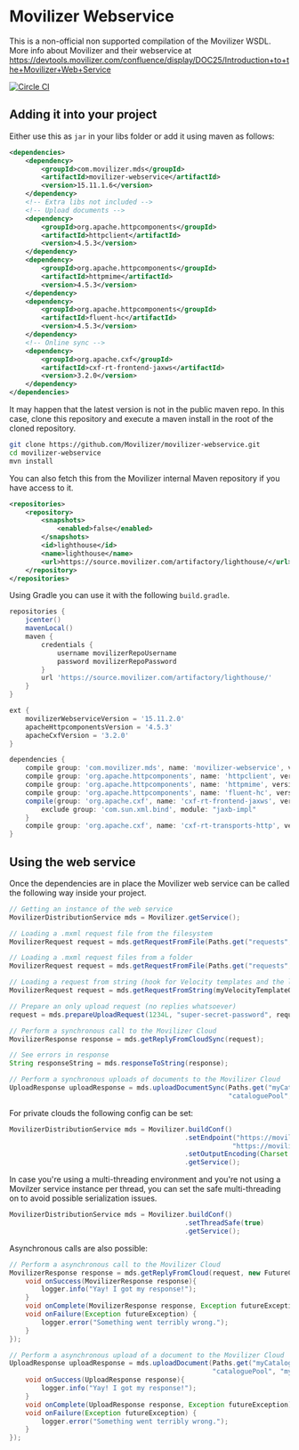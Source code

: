 # Movilizer Webservice

This is a non-official non supported compilation of the Movilizer WSDL. More info about Movilizer and their webservice
at https://devtools.movilizer.com/confluence/display/DOC25/Introduction+to+the+Movilizer+Web+Service

[![Circle CI](https://circleci.com/gh/Movilizer/movilizer-webservice/tree/master.svg?style=svg)](https://circleci.com/gh/Movilizer/movilizer-webservice/tree/master)

## Adding it into your project

Either use this as `jar` in your libs folder or add it using maven as follows:

```xml
<dependencies>
    <dependency>
        <groupId>com.movilizer.mds</groupId>
        <artifactId>movilizer-webservice</artifactId>
        <version>15.11.1.6</version>
    </dependency>
    <!-- Extra libs not included -->
    <!-- Upload documents -->
    <dependency>
        <groupId>org.apache.httpcomponents</groupId>
        <artifactId>httpclient</artifactId>
        <version>4.5.3</version>
    </dependency>
    <dependency>
        <groupId>org.apache.httpcomponents</groupId>
        <artifactId>httpmime</artifactId>
        <version>4.5.3</version>
    </dependency>
    <dependency>
        <groupId>org.apache.httpcomponents</groupId>
        <artifactId>fluent-hc</artifactId>
        <version>4.5.3</version>
    </dependency>
    <!-- Online sync -->
    <dependency>
        <groupId>org.apache.cxf</groupId>
        <artifactId>cxf-rt-frontend-jaxws</artifactId>
        <version>3.2.0</version>
    </dependency>
</dependencies>
```

It may happen that the latest version is not in the public maven repo. In this case, clone this repository and execute a
maven install in the root of the cloned repository.

```bash
git clone https://github.com/Movilizer/movilizer-webservice.git
cd movilizer-webservice
mvn install
```

You can also fetch this from the Movilizer internal Maven repository if you have access to it.

```xml
<repositories>
    <repository>
        <snapshots>
            <enabled>false</enabled>
        </snapshots>
        <id>lighthouse</id>
        <name>lighthouse</name>
        <url>https://source.movilizer.com/artifactory/lighthouse/</url>
    </repository>
</repositories>
```

Using Gradle you can use it with the following `build.gradle`.

```groovy
repositories {
	jcenter()
	mavenLocal()
    maven {
        credentials {
            username movilizerRepoUsername
            password movilizerRepoPassword
        }
        url 'https://source.movilizer.com/artifactory/lighthouse/'
    }
}

ext {
    movilizerWebserviceVersion = '15.11.2.0'
    apacheHttpcomponentsVersion = '4.5.3'
    apacheCxfVersion = '3.2.0'
}

dependencies {
    compile group: 'com.movilizer.mds', name: 'movilizer-webservice', version: "$movilizerWebserviceVersion"
    compile group: 'org.apache.httpcomponents', name: 'httpclient', version: "$apacheHttpcomponentsVersion"
    compile group: 'org.apache.httpcomponents', name: 'httpmime', version: "$apacheHttpcomponentsVersion"
    compile group: 'org.apache.httpcomponents', name: 'fluent-hc', version: "$apacheHttpcomponentsVersion"
    compile(group: 'org.apache.cxf', name: 'cxf-rt-frontend-jaxws', version: "$apacheCxfVersion") {
        exclude group: 'com.sun.xml.bind', module: "jaxb-impl"
    }
    compile group: 'org.apache.cxf', name: 'cxf-rt-transports-http', version: "$apacheCxfVersion"
}

```

## Using the web service

Once the dependencies are in place the Movilizer web service can be called the following way inside your project.

```java
// Getting an instance of the web service 
MovilizerDistributionService mds = Movilizer.getService();

// Loading a .mxml request file from the filesystem
MovilizerRequest request = mds.getRequestFromFile(Paths.get("requests", "loginMovelet.mxml"));

// Loading a .mxml request files from a folder
MovilizerRequest request = mds.getRequestFromFile(Paths.get("requests", "loginMovelet.mxml"));

// Loading a request from string (hook for Velocity templates and the like)
MovilizerRequest request = mds.getRequestFromString(myVelocityTemplateOutputString);

// Prepare an only upload request (no replies whatsoever)
request = mds.prepareUploadRequest(1234L, "super-secret-password", request);

// Perform a synchronous call to the Movilizer Cloud
MovilizerResponse response = mds.getReplyFromCloudSync(request);

// See errors in response
String responseString = mds.responseToString(response);

// Perform a synchronous uploads of documents to the Movilizer Cloud
UploadResponse uploadResponse = mds.uploadDocumentSync(Paths.get("myCatalogue1.pdf"), 1234L, "super-secret-password", 
                                                       "cataloguePool", "myCatalogue1", "EN", null);
```

For private clouds the following config can be set:

```java
MovilizerDistributionService mds = Movilizer.buildConf()
                                            .setEndpoint("https://movilizer.mycloud.com/WebService/",
                                                        "https://movilizer.mycloud.com/mds/document")
                                            .setOutputEncoding(Charset.defaultCharset())
                                            .getService();
```

In case you're using a multi-threading environment and you're not using a Movilzer service instance per thread,
you can set the safe multi-threading on to avoid possible serialization issues.

```java
MovilizerDistributionService mds = Movilizer.buildConf()
                                            .setThreadSafe(true)
                                            .getService();
```

Asynchronous calls are also possible:

```java
// Perform a asynchronous call to the Movilizer Cloud
MovilizerResponse response = mds.getReplyFromCloud(request, new FutureCallback<MovilizerResponse> {
    void onSuccess(MovilizerResponse response){
        logger.info("Yay! I got my response!");
    }
    void onComplete(MovilizerResponse response, Exception futureException) {}
    void onFailure(Exception futureException) {
        logger.error("Something went terribly wrong.");
    }
});

// Perform a asynchronous upload of a document to the Movilizer Cloud
UploadResponse uploadResponse = mds.uploadDocument(Paths.get("myCatalogue1.pdf"), 1234L, "super-secret-password", 
                                                   "cataloguePool", "myCatalogue1", "EN", null, new FutureCallback<UploadResponse> {
    void onSuccess(UploadResponse response){
        logger.info("Yay! I got my response!");
    }
    void onComplete(UploadResponse response, Exception futureException) {}
    void onFailure(Exception futureException) {
        logger.error("Something went terribly wrong.");
    }
});
```
